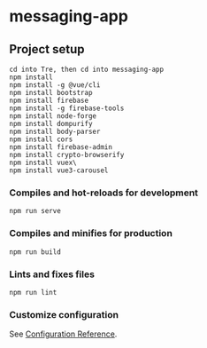 # messaging-app

## Project setup
```
cd into Tre, then cd into messaging-app
npm install
npm install -g @vue/cli
npm install bootstrap
npm install firebase
npm install -g firebase-tools
npm install node-forge
npm install dompurify
npm install body-parser
npm install cors
npm install firebase-admin
npm install crypto-browserify
npm install vuex\
npm install vue3-carousel

```

### Compiles and hot-reloads for development
```
npm run serve
```

### Compiles and minifies for production
```
npm run build
```

### Lints and fixes files
```
npm run lint
```

### Customize configuration
See [Configuration Reference](https://cli.vuejs.org/config/).
